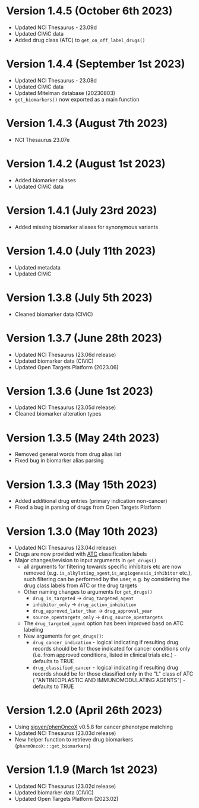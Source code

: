 # Version 1.4.5 (October 6th 2023)

* Updated NCI Thesaurus - 23.09d
* Updated CIViC data
* Added drug class (ATC) to `get_on_off_label_drugs()`

# Version 1.4.4 (September 1st 2023)

* Updated NCI Thesaurus - 23.08d
* Updated CIViC data
* Updated Mitelman database (20230803)
* `get_biomarkers()` now exported as a main function

# Version 1.4.3 (August 7th 2023)

* NCI Thesaurus 23.07e

# Version 1.4.2 (August 1st 2023)

* Added biomarker aliases
* Updated CIViC data

# Version 1.4.1 (July 23rd 2023)

* Added missing biomarker aliases for synonymous variants

# Version 1.4.0 (July 11th 2023)

* Updated metadata
* Updated CIViC

# Version 1.3.8 (July 5th 2023)

* Cleaned biomarker data (CIViC)

# Version 1.3.7 (June 28th 2023)

* Updated NCI Thesaurus (23.06d release)
* Updated biomarker data (CIViC)
* Updated Open Targets Platform (2023.06)

# Version 1.3.6 (June 1st 2023)

* Updated NCI Thesaurus (23.05d release)
* Cleaned biomarker alteration types

# Version 1.3.5 (May 24th 2023)

* Removed general words from drug alias list
* Fixed bug in biomarker alias parsing

# Version 1.3.3 (May 15th 2023)

* Added additional drug entries (primary indication non-cancer)
* Fixed a bug in parsing of drugs from Open Targets Platform

# Version 1.3.0 (May 10th 2023)

* Updated NCI Thesaurus (23.04d release)
* Drugs are now provided with [ATC](https://www.whocc.no/atc_ddd_index/) classification labels
* Major changes/revision to input arguments in `get_drugs()`
   - all arguments for filtering towards specific inhibitors etc are now removed (e.g. `is_alkylating_agent`,`is_angiogenesis_inhibitor` etc.), such filtering can be performed by the user, e.g. by considering the drug class labels from ATC or the drug targets
   - Other naming changes to arguments for `get_drugs()`
       * `drug_is_targeted` -> `drug_targeted_agent`
       * `inhibitor_only` -> `drug_action_inhibition`
       * `drug_approved_later_than` -> `drug_approval_year`
       * `source_opentargets_only` -> `drug_source_opentargets`
   - The `drug_targeted_agent` option has been improved basd on ATC labeling
   - New arguments for `get_drugs()`:
       * `drug_cancer_indication` - logical indicating if resulting drug records 
should be for those indicated for cancer conditions only (i.e. from approved 
conditions, listed in clinical trials etc.) - defaults to TRUE
       * `drug_classified_cancer` - logical indicating if resulting drug 
records should be for those classified only in the "L" class of ATC (
"ANTINEOPLASTIC AND IMMUNOMODULATING AGENTS") - defaults to TRUE
       
       
# Version 1.2.0 (April 26th 2023)

* Using [sigven/phenOncoX](https://github.com/sigven/phenOncoX) v0.5.8
  for cancer phenotype matching
* Updated NCI Thesaurus (23.03d release)
* New helper function to retrieve drug biomarkers (`pharmOncoX:::get_biomarkers`)

# Version 1.1.9 (March 1st 2023)

* Updated NCI Thesaurus (23.02d release)
* Updated biomarker data (CIViC)
* Updated Open Targets Platform (2023.02)


